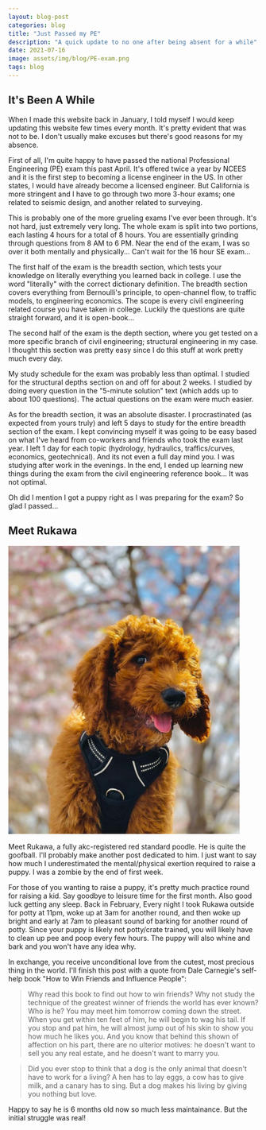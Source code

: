 ```yaml
---
layout: blog-post
categories: blog
title: "Just Passed my PE"
description: "A quick update to no one after being absent for a while"
date: 2021-07-16
image: assets/img/blog/PE-exam.png
tags: blog
---
```



## It's Been A While
When I made this website back in January, I told myself I would keep updating this website few times every month. It's pretty evident that was not to be. I don't usually make excuses but there's good reasons for my absence.

First of all, I'm quite happy to have passed the national Professional Engineering (PE) exam this past April. It's offered twice a year by NCEES and it is the first step to becoming a license engineer in the US. In other states, I would have already become a licensed engineer. But California is more stringent and I have to go through two more 3-hour exams; one related to seismic design, and another related to surveying.

This is probably one of the more grueling exams I've ever been through. It's not hard, just extremely very long. The whole exam is split into two portions, each lasting 4 hours for a total of 8 hours. You are essentially grinding through questions from 8 AM to 6 PM. Near the end of the exam, I was so over it both mentally and physically... Can't wait for the 16 hour SE exam...

The first half of the exam is the breadth section, which tests your knowledge on literally everything you learned back in college. I use the word "literally" with the correct dictionary definition. The breadth section covers everything from Bernoulli's principle, to open-channel flow, to traffic models, to engineering economics. The scope is every civil engineering related course you have taken in college. Luckily the questions are quite straight forward, and it is open-book...

The second half of the exam is the depth section, where you get tested on a more specific branch of civil engineering; structural engineering in my case. I thought this section was pretty easy since I do this stuff at work pretty much every day.

My study schedule for the exam was probably less than optimal. I studied for the structural depths section on and off for about 2 weeks. I studied by doing every question in the "5-minute solution" text (which adds up to about 100 questions). The actual questions on the exam were much easier. 

As for the breadth section, it was an absolute disaster. I procrastinated (as expected from yours truly) and left 5 days to study for the entire breadth section of the exam. I kept convincing myself it was going to be easy based on what I've heard from co-workers and friends who took the exam last year. I left 1 day for each topic (hydrology, hydraulics, traffics/curves, economics, geotechnical). And its not even a full day mind you. I was studying after work in the evenings. In the end, I ended up learning new things during the exam from the civil engineering reference book... It was not optimal.

Oh did I mention I got a puppy right as I was preparing for the exam? So glad I passed...



## Meet Rukawa
![puppy](/assets/img/blog/rukawa.png)

Meet Rukawa, a fully akc-registered red standard poodle. He is quite the goofball. I'll probably make another post dedicated to him. I just want to say how much I underestimated the mental/physical exertion required to raise a puppy. I was a zombie by the end of first week. 

For those of you wanting to raise a puppy, it's pretty much practice round for raising a kid. Say goodbye to leisure time for the first month. Also good luck getting any sleep. Back in February, Every night I took Rukawa outside for potty at 11pm, woke up at 3am for another round, and then woke up bright and early at 7am to pleasant sound of barking for another round of potty. Since your puppy is likely not potty/crate trained, you will likely have to clean up pee and poop every few hours. The puppy will also whine and bark and you won't have any idea why. 

In exchange, you receive unconditional love from the cutest, most precious thing in the world. I'll finish this post with a quote from Dale Carnegie's self-help book "How to Win Friends and Influence People":

> Why read this book to find out how to win friends? Why not study the technique of the greatest winner of friends the world has ever known? Who is he? You may meet him tomorrow coming down the street. When you get within ten feet of him, he will begin to wag his tail. If you stop and pat him, he will almost jump out of his skin to show you how much he likes you. And you know that behind this shown of affection on his part, there are no ulterior motives: he doesn't want to sell you any real estate, and he doesn't want to marry you. 

>Did you ever stop to think that a dog is the only animal that doesn't have to work for a living? A hen has to lay eggs, a cow has to give milk, and a canary has to sing. But a dog makes his living by giving you nothing but love.


Happy to say he is 6 months old now so much less maintainance. But the initial struggle was real!




